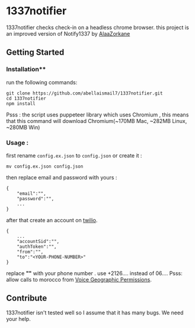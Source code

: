 # 1337notifier
1337notifier checks check-in on a headless chrome browser. this project is an improved version of Notify1337  by [AlaaZorkane](https://github.com/AlaaZorkane/Notify1337)
## Getting Started
### Installation**
run the following commands:
```
git clone https://github.com/abellaismail7/1337notifier.git
cd 1337notifier
npm install
```
Psss : the script uses puppeteer library which uses Chromium , this means that this command will download  Chromium(~170MB Mac, ~282MB Linux, ~280MB Win)  
### Usage :
first rename `config.ex.json` to `config.json` or create it :
```
mv config.ex.json config.json
```
then replace email and password with yours :
```
{
    "email":"",
    "password":"",
    ...
}
```
after that create an account on [twilio](https://www.twilio.com/).
```
{
    ...
    "accountSid":"",
    "authToken":"",
    "from":"",
    "to":"<YOUR-PHONE-NUMBER>"
}
```
replace **"<YOUR-PHONE-NUMBER>"**  with your phone number . use +2126.... instead of 06....
Psss: allow calls to morocco from [Voice Geographic Permissions](https://www.twilio.com/console/voice/calls/geo-permissions/low-risk).

## Contribute
1337notifier isn't tested well so I assume that it has many bugs. We need your help.



